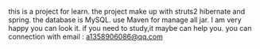 this is a project for learn.
the project make up with struts2 hibernate and spring.
the database is MySQL.
use Maven for manage all jar.
I am very happy you can look it.
if you need to study,it maybe can help you.
you can connection with email : a1358906086@qq.com
